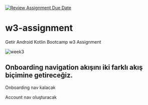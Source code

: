 [![Review Assignment Due Date](https://classroom.github.com/assets/deadline-readme-button-24ddc0f5d75046c5622901739e7c5dd533143b0c8e959d652212380cedb1ea36.svg)](https://classroom.github.com/a/USlt-hrg)
# w3-assignment
Getir Android Kotlin Bootcamp w3 Assignment

![week3](https://github.com/Getir-Android-Kotlin-Bootcamp/getir-android-kotlin-bootcamp-w3-assignment-ecetkr/assets/63408298/8d39d49f-7588-4f47-99ad-fd68423777a8)

## Onboarding navigation akışını iki farklı akış biçimine getireceğiz. 
Onboarding nav kalacak

Account nav oluşturacak
